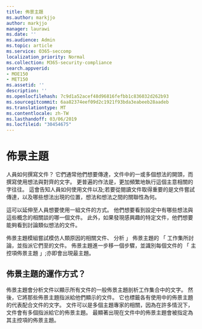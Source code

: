 ```yaml
---
title: 佈景主題
ms.author: markjjo
author: markjjo
manager: laurawi
ms.date: ''
ms.audience: Admin
ms.topic: article
ms.service: O365-seccomp
localization_priority: Normal
ms.collection: M365-security-compliance
search.appverid:
- MOE150
- MET150
ms.assetid: ''
description: ''
ms.openlocfilehash: 7c9d1a52acef48d96816fefbb1c836032d262b93
ms.sourcegitcommit: 6aa82374eef09d2c1921f93bda3eabeeb28aadeb
ms.translationtype: MT
ms.contentlocale: zh-TW
ms.lasthandoff: 03/06/2019
ms.locfileid: "30454675"
---
```

# <a name="themes"></a>佈景主題
人員如何撰寫文件？ 它們通常他們想要傳達，文件中的一或多個想法的開頭，而撰寫使用想法與對齊的文字。 更普遍的作法是，更加頻繁地執行這個主意相關的字往往。 這會告知人員如何使用文件以及;若要從閱讀文件取得重要的是文件嘗試傳達，以及哪些想法出現的位置，想法和想法之間的關聯性為何。

這可以延伸至人員想要使用一組文件的方式。 他們想要看到設定中有哪些想法與這些概念的相關談的哪一個文件。 此外，如果發現感興趣的特定文件，他們想要能夠看到討論類似想法的文件。

佈景主題模組嘗試模仿人類原因的相關文件、 分析 」 佈景主題的 「 工作集所討論，並指派它們至的文件。 佈景主題進一步移一個步驟，並識別每個文件的 「 主控項佈景主題 」;亦即會出現最主題。

## <a name="how-does-themes-work"></a>佈景主題的運作方式？
佈景主題會分析文件以顯示所有文件的一般佈景主題剖析工作集合中的文字。 然後，它將那些佈景主題指派給他們顯示的文件。 它也標籤各有使用中的佈景主題的代表配合文件的文字。 文件可以是多個主題專家的相關，因為在許多情況下，文件會有多個指派給它的佈景主題。 最顯著出現在文件中的佈景主題會被指定為其主控項的佈景主題。